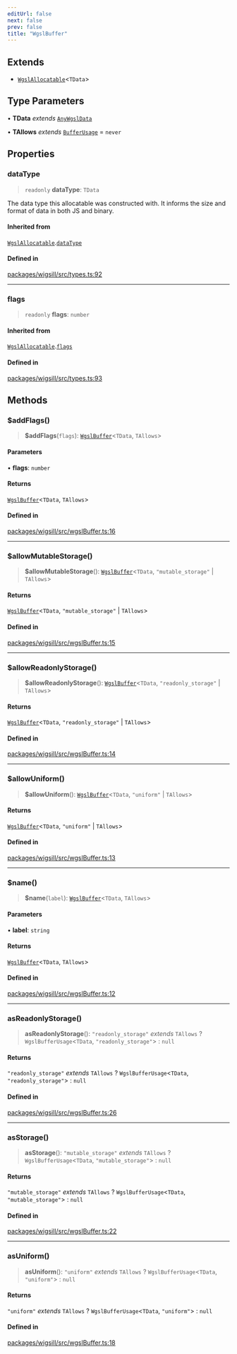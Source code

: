 ```yaml
---
editUrl: false
next: false
prev: false
title: "WgslBuffer"
---
```


## Extends

- [`WgslAllocatable`](/api/wigsill/interfaces/wgslallocatable/)\<`TData`\>

## Type Parameters

• **TData** *extends* [`AnyWgslData`](/api/wigsill/type-aliases/anywgsldata/)

• **TAllows** *extends* [`BufferUsage`](/api/wigsill/type-aliases/bufferusage/) = `never`

## Properties

### dataType

> `readonly` **dataType**: `TData`

The data type this allocatable was constructed with.
It informs the size and format of data in both JS and
binary.

#### Inherited from

[`WgslAllocatable`](/api/wigsill/interfaces/wgslallocatable/).[`dataType`](/api/wigsill/interfaces/wgslallocatable/#datatype)

#### Defined in

[packages/wigsill/src/types.ts:92](https://github.com/software-mansion-labs/wigsill/blob/3eabd476f023822e50f40404033f5b0520bf8089/packages/wigsill/src/types.ts#L92)

***

### flags

> `readonly` **flags**: `number`

#### Inherited from

[`WgslAllocatable`](/api/wigsill/interfaces/wgslallocatable/).[`flags`](/api/wigsill/interfaces/wgslallocatable/#flags)

#### Defined in

[packages/wigsill/src/types.ts:93](https://github.com/software-mansion-labs/wigsill/blob/3eabd476f023822e50f40404033f5b0520bf8089/packages/wigsill/src/types.ts#L93)

## Methods

### $addFlags()

> **$addFlags**(`flags`): [`WgslBuffer`](/api/wigsill/interfaces/wgslbuffer/)\<`TData`, `TAllows`\>

#### Parameters

• **flags**: `number`

#### Returns

[`WgslBuffer`](/api/wigsill/interfaces/wgslbuffer/)\<`TData`, `TAllows`\>

#### Defined in

[packages/wigsill/src/wgslBuffer.ts:16](https://github.com/software-mansion-labs/wigsill/blob/3eabd476f023822e50f40404033f5b0520bf8089/packages/wigsill/src/wgslBuffer.ts#L16)

***

### $allowMutableStorage()

> **$allowMutableStorage**(): [`WgslBuffer`](/api/wigsill/interfaces/wgslbuffer/)\<`TData`, `"mutable_storage"` \| `TAllows`\>

#### Returns

[`WgslBuffer`](/api/wigsill/interfaces/wgslbuffer/)\<`TData`, `"mutable_storage"` \| `TAllows`\>

#### Defined in

[packages/wigsill/src/wgslBuffer.ts:15](https://github.com/software-mansion-labs/wigsill/blob/3eabd476f023822e50f40404033f5b0520bf8089/packages/wigsill/src/wgslBuffer.ts#L15)

***

### $allowReadonlyStorage()

> **$allowReadonlyStorage**(): [`WgslBuffer`](/api/wigsill/interfaces/wgslbuffer/)\<`TData`, `"readonly_storage"` \| `TAllows`\>

#### Returns

[`WgslBuffer`](/api/wigsill/interfaces/wgslbuffer/)\<`TData`, `"readonly_storage"` \| `TAllows`\>

#### Defined in

[packages/wigsill/src/wgslBuffer.ts:14](https://github.com/software-mansion-labs/wigsill/blob/3eabd476f023822e50f40404033f5b0520bf8089/packages/wigsill/src/wgslBuffer.ts#L14)

***

### $allowUniform()

> **$allowUniform**(): [`WgslBuffer`](/api/wigsill/interfaces/wgslbuffer/)\<`TData`, `"uniform"` \| `TAllows`\>

#### Returns

[`WgslBuffer`](/api/wigsill/interfaces/wgslbuffer/)\<`TData`, `"uniform"` \| `TAllows`\>

#### Defined in

[packages/wigsill/src/wgslBuffer.ts:13](https://github.com/software-mansion-labs/wigsill/blob/3eabd476f023822e50f40404033f5b0520bf8089/packages/wigsill/src/wgslBuffer.ts#L13)

***

### $name()

> **$name**(`label`): [`WgslBuffer`](/api/wigsill/interfaces/wgslbuffer/)\<`TData`, `TAllows`\>

#### Parameters

• **label**: `string`

#### Returns

[`WgslBuffer`](/api/wigsill/interfaces/wgslbuffer/)\<`TData`, `TAllows`\>

#### Defined in

[packages/wigsill/src/wgslBuffer.ts:12](https://github.com/software-mansion-labs/wigsill/blob/3eabd476f023822e50f40404033f5b0520bf8089/packages/wigsill/src/wgslBuffer.ts#L12)

***

### asReadonlyStorage()

> **asReadonlyStorage**(): `"readonly_storage"` *extends* `TAllows` ? `WgslBufferUsage`\<`TData`, `"readonly_storage"`\> : `null`

#### Returns

`"readonly_storage"` *extends* `TAllows` ? `WgslBufferUsage`\<`TData`, `"readonly_storage"`\> : `null`

#### Defined in

[packages/wigsill/src/wgslBuffer.ts:26](https://github.com/software-mansion-labs/wigsill/blob/3eabd476f023822e50f40404033f5b0520bf8089/packages/wigsill/src/wgslBuffer.ts#L26)

***

### asStorage()

> **asStorage**(): `"mutable_storage"` *extends* `TAllows` ? `WgslBufferUsage`\<`TData`, `"mutable_storage"`\> : `null`

#### Returns

`"mutable_storage"` *extends* `TAllows` ? `WgslBufferUsage`\<`TData`, `"mutable_storage"`\> : `null`

#### Defined in

[packages/wigsill/src/wgslBuffer.ts:22](https://github.com/software-mansion-labs/wigsill/blob/3eabd476f023822e50f40404033f5b0520bf8089/packages/wigsill/src/wgslBuffer.ts#L22)

***

### asUniform()

> **asUniform**(): `"uniform"` *extends* `TAllows` ? `WgslBufferUsage`\<`TData`, `"uniform"`\> : `null`

#### Returns

`"uniform"` *extends* `TAllows` ? `WgslBufferUsage`\<`TData`, `"uniform"`\> : `null`

#### Defined in

[packages/wigsill/src/wgslBuffer.ts:18](https://github.com/software-mansion-labs/wigsill/blob/3eabd476f023822e50f40404033f5b0520bf8089/packages/wigsill/src/wgslBuffer.ts#L18)
